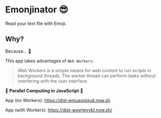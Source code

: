 # Emonjinator 😎

Read your text file with Emoji.

## Why?

Because... 🤙

This app takes advantages of `Web Workers`:
> Web Workers is a simple means for web content to run scripts in background threads. The worker thread can perform tasks without interfering with the user interface.

🤘 **Parallel Computing in JavaScript** 🤘

App (no Workers): https://dist-emuaonjqud.now.sh

App (with Workers): https://dist-wovrleyvbl.now.sh/
